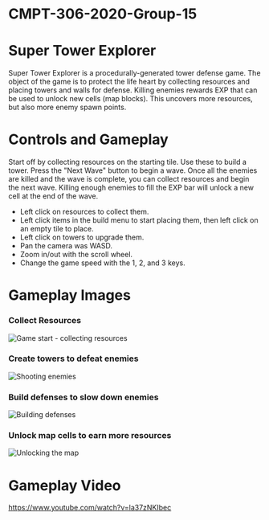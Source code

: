 # CMPT-306-2020-Group-15

# Super Tower Explorer
Super Tower Explorer is a procedurally-generated tower defense game. The object of the game is to protect the life heart by collecting resources and placing towers and walls for defense. Killing enemies rewards EXP that can be used to unlock new cells (map blocks). This uncovers more resources, but also more enemy spawn points.

# Controls and Gameplay
Start off by collecting resources on the starting tile. Use these to build a tower. Press the "Next Wave" button to begin a wave. Once all the enemies are killed and the wave is complete, you can collect resources and begin the next wave. Killing enough enemies to fill the EXP bar will unlock a new cell at the end of the wave.

- Left click on resources to collect them.
- Left click items in the build menu to start placing them, then left click on an empty tile to place.
- Left click on towers to upgrade them.
- Pan the camera was WASD.
- Zoom in/out with the scroll wheel.
- Change the game speed with the 1, 2, and 3 keys.

# Gameplay Images
### Collect Resources
![Game start - collecting resources](https://i.imgur.com/SJCUunG.png)
### Create towers to defeat enemies
![Shooting enemies](https://i.imgur.com/WmLLbC6.png)
### Build defenses to slow down enemies
![Building defenses](https://i.imgur.com/kqGFean.png)
### Unlock map cells to earn more resources
![Unlocking the map](https://i.imgur.com/uORekYI.png)
# Gameplay Video
https://www.youtube.com/watch?v=la37zNKIbec
